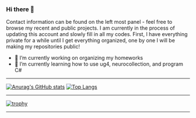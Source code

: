 ### Hi there 👋
Contact information can be found on the left most panel - feel free to browse my recent and public projects.
I am currently in the process of updating this account and slowly fill in all my codes. First, I have everything private for a while until I get everything organized, one by one I will be making my repositories public!
- 🔭 I’m currently working on organizing my homeworks
- 🌱 I’m currently learning how to use ug4, neurocollection, and program C#

___
[![Anurag's GitHub stats](https://github-readme-stats.vercel.app/api?username=jarosado0911)](https://github.com/anuraghazra/github-readme-stats)
[![Top Langs](https://github-readme-stats.vercel.app/api/top-langs/?username=jarosado0911&langs_count=4)](https://github.com/anuraghazra/github-readme-stats)
___
[![trophy](https://github-profile-trophy.vercel.app/?username=jarosado0911&theme=monokai&row=1&column=7)](https://github.com/jarosado0911?tab=repositories&q=&type=source&language=)
___

<!--
**jarosado0911/jarosado0911** is a ✨ _special_ ✨ repository because its `README.md` (this file) appears on your GitHub profile.

Here are some ideas to get you started:

- 🔭 I’m currently working on ...
- 🌱 I’m currently learning ...
- 👯 I’m looking to collaborate on ...
- 🤔 I’m looking for help with ...
- 💬 Ask me about ...
- 📫 How to reach me: ...
- 😄 Pronouns: ...
- ⚡ Fun fact: ...
-->
